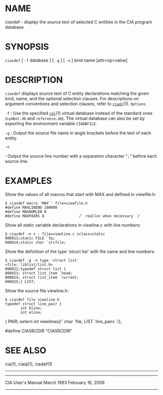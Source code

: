 # NAME

ciavdef - display the source text of selected C entities in the CIA
program database

# SYNOPSIS

`ciavdef` \[ `-f` database \] \[ `-g` \] \[ `-n` \] kind name
\[attr&lt;op&gt;value\]

# DESCRIPTION

`ciavdef` displays source text of C entity declarations matching the
given kind, name, and the optional selection clauses. For descriptions
on argument conventions and selection clauses, refer to
[`ciaql`](/web/20141128030240/http://www2.research.att.com/~astopen/man/man1/ciaql.html)(1).
`Options`

`-f`
: Use the specified
    [`cql`](/web/20141128030240/http://www2.research.att.com/~astopen/man/man1/cql.html)(1)
    virtual database instead of the standard ones (`symbol.db` and
    `reference.db`). The virtual database can also be set by exporting
    the environment variable `CIADBFILE`.

`-g`
: Output the source file name in angle brackets before the text of
    each entity.

`-n`

: Output the source line number with a separation character "`;`"
    before each source line.

# EXAMPLES

Show the values of all macros that start with MAX and defined in
viewfile.h:

    $ ciavdef macro 'MAX`' file=viewfile.h
    #define MAXLINENO 100000
    #define MAXNUMLEN 8
    #define MAXPAIRS 8                /` realloc when necessary `/

Show all static variable declarations in viewline.c with line numbers:

    $ ciavdef -n v - file=viewline.c sclass=static
    000013;static FILE `fp;
    000014;static char `srcfile;

Show the definition of the type 'struct list' with file name and line
numbers:

    $ ciavdef -g -n type 'struct list'
    <file: liblist/list.h>
    000022;typedef struct list {
    000023; struct list_item `head;
    000024; struct list_item `current;
    000025;} LIST;

Show the source file viewline.h:

    $ ciavdef file viewline.h
    typedef struct line_pair {
           int bline;
           int eline;

} PAIR;
extern int viewlines(/\` char \`file, LIST \`line\_pairs \`/);

\#define CIASRCDIR "CIASRCDIR"

# SEE ALSO

cia(1), ciaql(1), ciadef(1)

------------------------------------------------------------------------

  ------------------- ------------ -------------------
  CIA User's Manual   March 1993   February 16, 2009
  ------------------- ------------ -------------------


